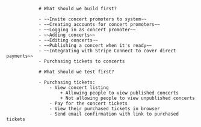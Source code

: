                 # What should we build first?
                
                - ~~Invite concert promoters to system~~
                - ~~Creating accounts for concert promoters~~
                - ~~Logging in as concert promoter~~
                - ~~Adding concerts~~
                - ~~Editing concerts~~
                - ~~Publishing a concert when it's ready~~
                - ~~Integrating with Stripe Connect to cover direct payments~~
                - Purchasing tickets to concerts
                
                # What should we test first?
                
                - Purchasing tickets:
                    - View concert listing 
                        + Allowing people to view published concerts
                        + Not allowing people to view unpublished concerts
                    - Pay for the concert tickets
                    - View their purchased tickets in browser
                    - Send email confirmation with link to purchased tickets